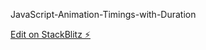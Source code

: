 
JavaScript-Animation-Timings-with-Duration 

[Edit on StackBlitz ⚡️](https://stackblitz.com/edit/js-animate-cpbhep)
